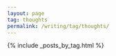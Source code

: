 ```yaml
---
layout: page
tag: thoughts
permalink: /writing/tag/thoughts/
---
```

{% include _posts_by_tag.html %}